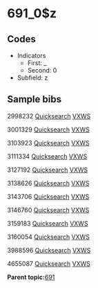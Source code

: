 # 691\_0$z

## Codes

-   Indicators
    -   First: \_
    -   Second: 0
-   Subfield: z

## Sample bibs

2998232 [Quicksearch](https://search.library.yale.edu/catalog/2998232) [VXWS](http://prodorbis.library.yale.edu:7014/vxws/GetHoldingsService?bibId=2998232)

3001329 [Quicksearch](https://search.library.yale.edu/catalog/3001329) [VXWS](http://prodorbis.library.yale.edu:7014/vxws/GetHoldingsService?bibId=3001329)

3103923 [Quicksearch](https://search.library.yale.edu/catalog/3103923) [VXWS](http://prodorbis.library.yale.edu:7014/vxws/GetHoldingsService?bibId=3103923)

3111334 [Quicksearch](https://search.library.yale.edu/catalog/3111334) [VXWS](http://prodorbis.library.yale.edu:7014/vxws/GetHoldingsService?bibId=3111334)

3127192 [Quicksearch](https://search.library.yale.edu/catalog/3127192) [VXWS](http://prodorbis.library.yale.edu:7014/vxws/GetHoldingsService?bibId=3127192)

3138626 [Quicksearch](https://search.library.yale.edu/catalog/3138626) [VXWS](http://prodorbis.library.yale.edu:7014/vxws/GetHoldingsService?bibId=3138626)

3143706 [Quicksearch](https://search.library.yale.edu/catalog/3143706) [VXWS](http://prodorbis.library.yale.edu:7014/vxws/GetHoldingsService?bibId=3143706)

3146760 [Quicksearch](https://search.library.yale.edu/catalog/3146760) [VXWS](http://prodorbis.library.yale.edu:7014/vxws/GetHoldingsService?bibId=3146760)

3159183 [Quicksearch](https://search.library.yale.edu/catalog/3159183) [VXWS](http://prodorbis.library.yale.edu:7014/vxws/GetHoldingsService?bibId=3159183)

3160054 [Quicksearch](https://search.library.yale.edu/catalog/3160054) [VXWS](http://prodorbis.library.yale.edu:7014/vxws/GetHoldingsService?bibId=3160054)

3988596 [Quicksearch](https://search.library.yale.edu/catalog/3988596) [VXWS](http://prodorbis.library.yale.edu:7014/vxws/GetHoldingsService?bibId=3988596)

4655087 [Quicksearch](https://search.library.yale.edu/catalog/4655087) [VXWS](http://prodorbis.library.yale.edu:7014/vxws/GetHoldingsService?bibId=4655087)

**Parent topic:**[691](../../tags/691/691.md)

